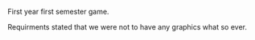 First year first semester game.

Requirments stated that we were not to have any graphics what so ever.
